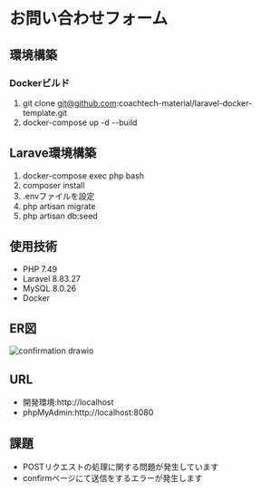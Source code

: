 # お問い合わせフォーム

## 環境構築
### Dockerビルド
1. git clone  git@github.com:coachtech-material/laravel-docker-template.git
2. docker-compose up -d --build

## Larave環境構築
1. docker-compose exec php bash
2. composer install
3. .envファイルを設定
4. php artisan migrate
5. php artisan db:seed

## 使用技術
- PHP 7.49
- Laravel 8.83.27
- MySQL 8.0.26
- Docker

## ER図
![confirmation drawio](https://github.com/user-attachments/assets/7c8e1309-edad-4769-a0d5-800026e2bc51)

## URL
- 開発環境:http://localhost 
- phpMyAdmin:http://localhost:8080

## 課題
- POSTリクエストの処理に関する問題が発生しています
- confirmページにて送信をするエラーが発生します

